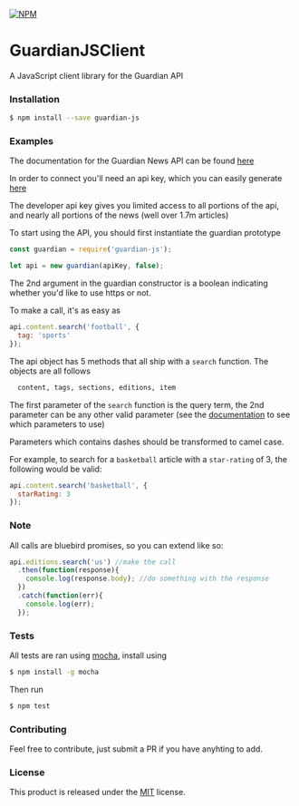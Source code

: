 [![NPM](https://nodei.co/npm/guardian-js.png?downloads=true&downloadRank=true&stars=true)](https://nodei.co/npm/guardian-js/)

# GuardianJSClient
A JavaScript client library for the Guardian API

### Installation

```sh
$ npm install --save guardian-js
```

### Examples

The documentation for the Guardian News API can be found [here](http://open-platform.theguardian.com/documentation/)

In order to connect you'll need an api key, which you can easily generate [here](http://open-platform.theguardian.com/access/)

The developer api key gives you limited access to all portions of the api, and nearly all portions of the news (well over 1.7m articles)

To start using the API, you should first instantiate the guardian prototype

```js
const guardian = require('guardian-js');

let api = new guardian(apiKey, false);
```

The 2nd argument in the guardian constructor is a boolean indicating whether you'd like to use https or not.

To make a call, it's as easy as

```js
api.content.search('football', {
  tag: 'sports'
});
```
The api object has 5 methods that all ship with a `search` function. The objects are all follows

```sh
  content, tags, sections, editions, item
```
The first parameter of the `search` function is the query term, the 2nd parameter can be any other valid parameter (see the [documentation](http://open-platform.theguardian.com/documentation/) to see which parameters to use)

Parameters which contains dashes should be transformed to camel case.

For example, to search for a `basketball` article with a `star-rating` of 3, the following would be valid:

```js
api.content.search('basketball', {
  starRating: 3
});
```

### Note

All calls are bluebird promises, so you can extend like so:

```js
api.editions.search('us') //make the call
  .then(function(response){
    console.log(response.body); //do something with the response
  })
  .catch(function(err){
    console.log(err);
  });
```

### Tests

All tests are ran using [mocha](https://mochajs.org/), install using

```sh
$ npm install -g mocha
```

Then run

```sh
$ npm test
```

### Contributing

Feel free to contribute, just submit a PR if you have anyhting to add.

### License

This product is released under the [MIT](https://opensource.org/licenses/MIT) license.
